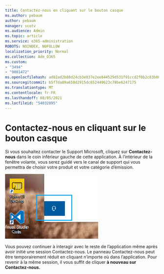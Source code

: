 ```yaml
---
title: Contactez-nous en cliquant sur le bouton casque
ms.author: pebaum
author: pebaum
manager: scotv
ms.audience: Admin
ms.topic: article
ms.service: o365-administration
ROBOTS: NOINDEX, NOFOLLOW
localization_priority: Normal
ms.collection: Adm_O365
ms.custom:
- "3494"
- "9001472"
ms.openlocfilehash: ad82ad2b88d24cb3e037e2ee844529d531f91ccd2f0b2c83b08ead9df889cc0f
ms.sourcegitcommit: b5f7da89a650d2915dc652449623c78be6247175
ms.translationtype: MT
ms.contentlocale: fr-FR
ms.lasthandoff: 08/05/2021
ms.locfileid: "54032895"
---
```

# <a name="contact-us-by-clicking-the-headphone-button"></a>Contactez-nous en cliquant sur le bouton casque

Si vous souhaitez contacter le Support Microsoft, cliquez sur **Contactez-nous** dans le coin inférieur gauche de cette application. À l’intérieur de la fenêtre volante, vous serez guidé vers le canal de support qui vous permettra de choisir votre produit et votre catégorie d’émission.

![Contactez-nous en cliquant sur l’icône casque.](media/contact-us-headphone-icon.png)

Vous pouvez continuer à interagir avec le reste de l’application même après avoir initié une session Contactez-nous. Le panneau Contactez-nous peut être temporairement réduit en cliquant n’importe où dans l’application. Pour revenir à la même session, il vous suffit de cliquer **à nouveau sur Contactez-nous.**
